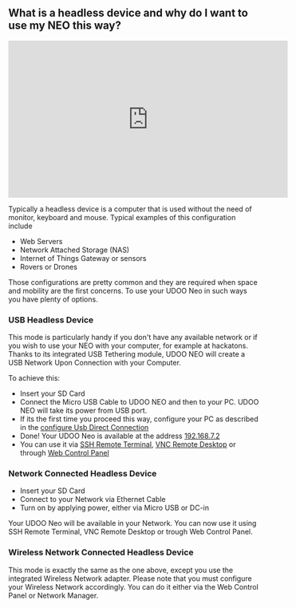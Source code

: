 ## What is a headless device and why do I want to use my NEO this way?

<iframe width="560" height="315" src="https://www.youtube.com/embed/s4y_yZ802Ac" frameborder="0" allowfullscreen></iframe>

Typically a headless device is a computer that is used without the need of monitor, keyboard and mouse. Typical examples
of this configuration include

* Web Servers
* Network Attached Storage (NAS)
* Internet of Things Gateway or sensors 
* Rovers or Drones 

Those configurations are pretty common and they are required when space and mobility are the first concerns.
To use your UDOO Neo in such ways you have plenty of options.

### USB Headless Device

This mode is particularly handy if you don't have any available network or if you wish to use your NEO with your computer, for example at hackatons. Thanks to its integrated USB Tethering module, UDOO NEO will create a USB Network Upon Connection with your Computer.

To achieve this:

* Insert your SD Card
* Connect the Micro USB Cable to UDOO NEO and then to your PC. UDOO NEO will take its power from USB port.
* If its the first time you proceed this way, configure your PC as described in the <a href="../Basic_Setup/Usb_Direct_Connection.html">configure Usb Direct Connection</a>
* Done! Your UDOO Neo is available at the address [192.168.7.2](http://192.168.7.2)
* You can use it via [SSH Remote Terminal](http://www.udoo.org/docs-neo/Basic_Setup/Remote_Terminal_(SSH).html), [VNC Remote Desktop](http://www.udoo.org/docs-neo/Basic_Setup/Remote_Desktop_(VNC).html) or through [Web Control Panel](http://www.udoo.org/docs-neo/Basic_Setup/Web_Control_Panel.html)

### Network Connected Headless Device

* Insert your SD Card
* Connect to your Network via Ethernet Cable
* Turn on by applying power, either via Micro USB or DC-in

Your UDOO Neo will be available in your Network.
You can now use it using SSH Remote Terminal, VNC Remote Desktop or trough Web Control Panel.

### Wireless Network Connected Headless Device

This mode is exactly the same as the one above, except you use the integrated Wireless Network adapter. Please note that you must configure your Wireless Network accordingly. You can do it either via the Web Control Panel or Network Manager. 
